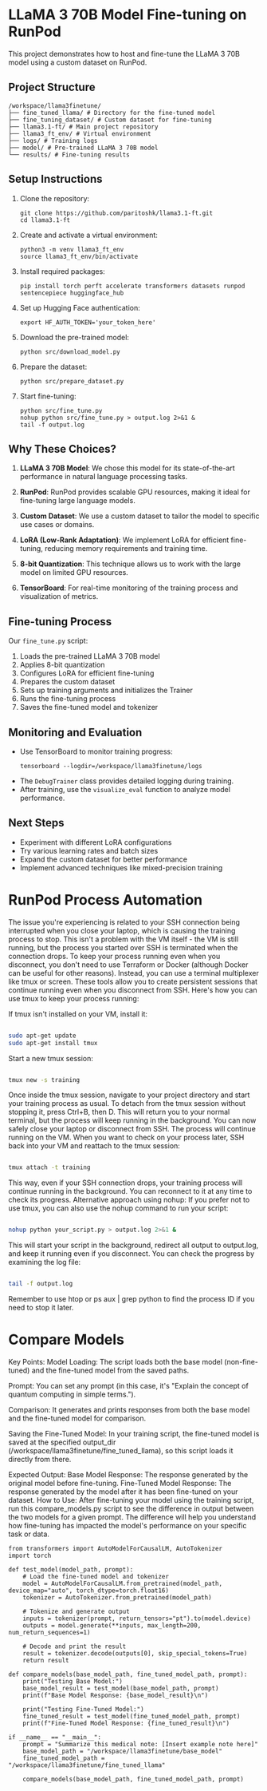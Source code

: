 # LLaMA 3 70B Model Fine-tuning on RunPod

This project demonstrates how to host and fine-tune the LLaMA 3 70B model using a custom dataset on RunPod.

## Project Structure
```
/workspace/llama3finetune/
├── fine_tuned_llama/ # Directory for the fine-tuned model
├── fine_tuning_dataset/ # Custom dataset for fine-tuning
├── llama3.1-ft/ # Main project repository
├── llama3_ft_env/ # Virtual environment
├── logs/ # Training logs
├── model/ # Pre-trained LLaMA 3 70B model
└── results/ # Fine-tuning results
```


## Setup Instructions

1. Clone the repository:
   ```
   git clone https://github.com/paritoshk/llama3.1-ft.git
   cd llama3.1-ft
   ```

2. Create and activate a virtual environment:
   ```
   python3 -m venv llama3_ft_env
   source llama3_ft_env/bin/activate
   ```

3. Install required packages:
   ```
   pip install torch perft accelerate transformers datasets runpod sentencepiece huggingface_hub
   ```

4. Set up Hugging Face authentication:
   ```
   export HF_AUTH_TOKEN='your_token_here'
   ```

5. Download the pre-trained model:
   ```
   python src/download_model.py
   ```

6. Prepare the dataset:
   ```
   python src/prepare_dataset.py
   ```

7. Start fine-tuning:
   ```
   python src/fine_tune.py
   nohup python src/fine_tune.py > output.log 2>&1 &
   tail -f output.log
   ```

## Why These Choices?

1. **LLaMA 3 70B Model**: We chose this model for its state-of-the-art performance in natural language processing tasks.

2. **RunPod**: RunPod provides scalable GPU resources, making it ideal for fine-tuning large language models.

3. **Custom Dataset**: We use a custom dataset to tailor the model to specific use cases or domains.

4. **LoRA (Low-Rank Adaptation)**: We implement LoRA for efficient fine-tuning, reducing memory requirements and training time.

5. **8-bit Quantization**: This technique allows us to work with the large model on limited GPU resources.

6. **TensorBoard**: For real-time monitoring of the training process and visualization of metrics.

## Fine-tuning Process

Our `fine_tune.py` script:
1. Loads the pre-trained LLaMA 3 70B model
2. Applies 8-bit quantization
3. Configures LoRA for efficient fine-tuning
4. Prepares the custom dataset
5. Sets up training arguments and initializes the Trainer
6. Runs the fine-tuning process
7. Saves the fine-tuned model and tokenizer

## Monitoring and Evaluation

- Use TensorBoard to monitor training progress:
  ```
  tensorboard --logdir=/workspace/llama3finetune/logs
  ```
- The `DebugTrainer` class provides detailed logging during training.
- After training, use the `visualize_eval` function to analyze model performance.

## Next Steps

- Experiment with different LoRA configurations
- Try various learning rates and batch sizes
- Expand the custom dataset for better performance
- Implement advanced techniques like mixed-precision training

# RunPod Process Automation 
The issue you're experiencing is related to your SSH connection being interrupted when you close your laptop, which is causing the training process to stop. This isn't a problem with the VM itself - the VM is still running, but the process you started over SSH is terminated when the connection drops.
To keep your process running even when you disconnect, you don't need to use Terraform or Docker (although Docker can be useful for other reasons). Instead, you can use a terminal multiplexer like tmux or screen. These tools allow you to create persistent sessions that continue running even when you disconnect from SSH.
Here's how you can use tmux to keep your process running:

If tmux isn't installed on your VM, install it:
```bash

sudo apt-get update
sudo apt-get install tmux

```

Start a new tmux session:
```bash

tmux new -s training

```

Once inside the tmux session, navigate to your project directory and start your training process as usual.
To detach from the tmux session without stopping it, press Ctrl+B, then D. This will return you to your normal terminal, but the process will keep running in the background.
You can now safely close your laptop or disconnect from SSH. The process will continue running on the VM.
When you want to check on your process later, SSH back into your VM and reattach to the tmux session:

```bash

tmux attach -t training

```



This way, even if your SSH connection drops, your training process will continue running in the background. You can reconnect to it at any time to check its progress.
Alternative approach using nohup:
If you prefer not to use tmux, you can also use the nohup command to run your script:

```bash

nohup python your_script.py > output.log 2>&1 &

```

This will start your script in the background, redirect all output to output.log, and keep it running even if you disconnect. You can check the progress by examining the log file:

```bash

tail -f output.log

```

Remember to use htop or ps aux | grep python to find the process ID if you need to stop it later.

# Compare Models

Key Points:
Model Loading: The script loads both the base model (non-fine-tuned) and the fine-tuned model from the saved paths.

Prompt: You can set any prompt (in this case, it's "Explain the concept of quantum computing in simple terms.").

Comparison: It generates and prints responses from both the base model and the fine-tuned model for comparison.

Saving the Fine-Tuned Model: In your training script, the fine-tuned model is saved at the specified output_dir (/workspace/llama3finetune/fine_tuned_llama), so this script loads it directly from there.

Expected Output:
Base Model Response: The response generated by the original model before fine-tuning.
Fine-Tuned Model Response: The response generated by the model after it has been fine-tuned on your dataset.
How to Use:
After fine-tuning your model using the training script, run this compare_models.py script to see the difference in output between the two models for a given prompt. The difference will help you understand how fine-tuning has impacted the model's performance on your specific task or data.










```
from transformers import AutoModelForCausalLM, AutoTokenizer
import torch

def test_model(model_path, prompt):
    # Load the fine-tuned model and tokenizer
    model = AutoModelForCausalLM.from_pretrained(model_path, device_map="auto", torch_dtype=torch.float16)
    tokenizer = AutoTokenizer.from_pretrained(model_path)

    # Tokenize and generate output
    inputs = tokenizer(prompt, return_tensors="pt").to(model.device)
    outputs = model.generate(**inputs, max_length=200, num_return_sequences=1)
    
    # Decode and print the result
    result = tokenizer.decode(outputs[0], skip_special_tokens=True)
    return result

def compare_models(base_model_path, fine_tuned_model_path, prompt):
    print("Testing Base Model:")
    base_model_result = test_model(base_model_path, prompt)
    print(f"Base Model Response: {base_model_result}\n")

    print("Testing Fine-Tuned Model:")
    fine_tuned_result = test_model(fine_tuned_model_path, prompt)
    print(f"Fine-Tuned Model Response: {fine_tuned_result}\n")

if __name__ == "__main__":
    prompt = "Summarize this medical note: [Insert example note here]"
    base_model_path = "/workspace/llama3finetune/base_model"
    fine_tuned_model_path = "/workspace/llama3finetune/fine_tuned_llama"
    
    compare_models(base_model_path, fine_tuned_model_path, prompt)
```
